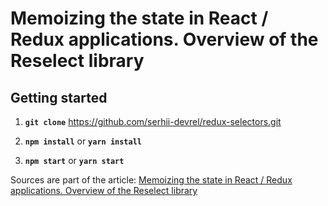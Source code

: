 # Memoizing the state in React / Redux applications. Overview of the Reselect library

## Getting started

1. **`git clone`** https://github.com/serhii-devrel/redux-selectors.git

2. **`npm install`** or **`yarn install`**

3. **`npm start`** or **`yarn start`**

Sources are part of the article: [Memoizing the state in React / Redux applications. Overview of the Reselect library](https://medium.com/@serhii.devrel/memoizing-the-state-in-react-redux-applications-overview-of-the-reselect-library-26d7c6f4d518)

